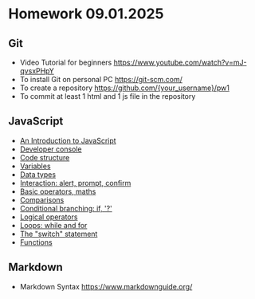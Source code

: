 # Homework 09.01.2025

## Git 
- Video Tutorial for beginners https://www.youtube.com/watch?v=mJ-qvsxPHpY
- To install Git on personal PC https://git-scm.com/
- To create a repository https://github.com/{your_username}/pw1
- To commit at least 1 html and 1 js file in the repository

## JavaScript
- [An Introduction to JavaScript](https://javascript.info/intro)
- [Developer console](https://javascript.info/devtools)
- [Code structure](https://javascript.info/structure)
- [Variables](https://javascript.info/variables)
- [Data types](https://javascript.info/types)
- [Interaction: alert, prompt, confirm](https://javascript.info/alert-prompt-confirm)
- [Basic operators, maths](https://javascript.info/operators)
- [Comparisons](https://javascript.info/comparison)
- [Conditional branching: if, '?'](https://javascript.info/ifelse)
- [Logical operators](https://javascript.info/logical-operators)
- [Loops: while and for](https://javascript.info/while-for)
- [The "switch" statement](https://javascript.info/switch)
- [Functions](https://javascript.info/function-basics)

## Markdown
- Markdown Syntax https://www.markdownguide.org/